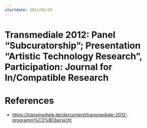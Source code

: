 ```yaml
---
startdate: 2012/02/29
---
```

# Transmediale 2012: Panel “Subcuratorship”; Presentation “Artistic Technology Research”, Participation: Journal for In/Compatible Research

# References
* https://transmediale.de/de/content/transmediale-2012-programm%C3%BCbersicht
